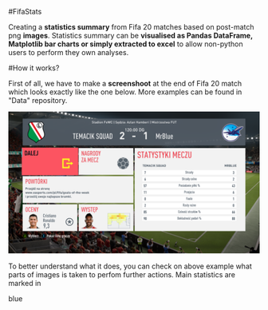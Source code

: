 #FifaStats

Creating a **statistics summary** from Fifa 20 matches based on post-match png **images**. Statistics summary can be **visualised as Pandas DataFrame, Matplotlib bar charts or simply extracted to excel** to allow non-python users to perform they own analyses. 

#How it works?

First of all, we have to make a **screenshoot** at the end of Fifa 20 match which looks exactly like the one below. More examples can be found in "Data" repository.

![Alt text](/Data/fifafut3.png?raw=true "Post-match ss example")

To better understand what it does, you can check on above example what parts of images is taken to perfom further actions. Main statistics are marked in <div class='text-blue mb-2'> blue </div>



